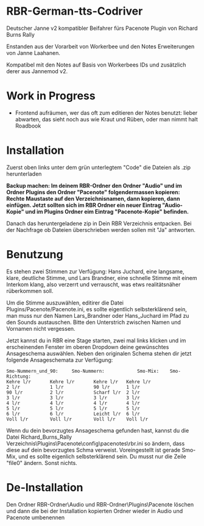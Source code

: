 # RBR-German-tts-Codriver
Deutscher Janne v2 kompatibler Beifahrer fürs Pacenote Plugin von Richard Burns Rally

Enstanden aus der Vorarbeit von Workerbee und den Notes Erweiterungen von Janne Laahanen.

Kompatibel mit den Notes auf Basis von Workerbees IDs und zusätzlich derer aus Jannemod v2.

# Work in Progress
- Frontend aufräumen, wer das oft zum editieren der Notes benutzt: lieber abwarten, das sieht noch aus wie Kraut und Rüben, oder man nimmt halt Roadbook

# Installation

Zuerst oben links unter dem grün unterlegtem "Code" die Dateien als .zip herunterladen

**Backup machen: Im deinem RBR-Ordner den Ordner "Audio" und im Ordner Plugins den Ordner "Pacenote" folgendermassen kopieren: Rechte Maustaste auf den Verzeichnisnamen, dann kopieren, dann einfügen. Jetzt sollten sich im RBR Ordner ein neuer Eintrag "Audio-Kopie" und im Plugins Ordner eim Eintrag "Pacenote-Kopie" befinden.**

Danach das heruntergeladene zip in Dein RBR Verzeichnis entpacken. Bei der Nachfrage ob Dateien überschrieben werden sollen mit "Ja" antworten.

# Benutzung

Es stehen zwei Stimmen zur Verfügung: Hans Juchard, eine langsame, klare, deutliche Stimme, und Lars Brandner, eine schnelle Stimme mit einem Interkom klang, also verzerrt und verrauscht, was etws realitätsnäher rüberkommen soll.

Um die Stimme auszuwählen, editirer die Datei Plugins/Pacenote/Pacenote.ini, es sollte eigentlich selbsterklärend sein, man muss nur den Namen Lars_Brandner oder Hans_Juchard im Pfad zu den Sounds austauschen. Bitte den Unterstrich zwischen Namen und Vornamen nicht vergessen.

Jetzt kannst du in RBR eine Stage starten, zwei mal links klicken und im erscheinenden Fenster im oberen Dropdown deine gewünschtes Ansageschema auswählen. Neben den originalen Schema stehen dir jetzt folgende Ansageschemata zur Verfügung:
```
Smo-Nummern_und_90:  	Smo-Nummern:            Smo-Mix:	Smo-Richtung:	
Kehre l/r		Kehre l/r		Kehre l/r	Kehre l/r
2 l/r			1 l/r			90 l/r		1 l/r
90 l/r			2 l/r			Scharf l/r	2 l/r
3 l/r			3 l/r			3 l/r		3 l/r
4 l/r			4 l/r			4 l/r		4 l/r
5 l/r			5 l/r			5 l/r		5 l/r
6 l/r			6 l/r			Leicht l/r	6 l/r
Voll l/r		Voll l/r		Voll l/r	Voll l/r
```
Wenn du dein bevorzugtes Ansageschema gefunden hast, kannst du die Datei Richard_Burns_Rally Verzeichnis\Plugins\Pacenote\config\pacenotes\rbr.ini so ändern, dass diese auf dein bevorzugtes Schma verweist. Voreingestellt ist gerade Smo-Mix, und es sollte eigenlich selbsterklärend sein. Du musst nur die Zeile "file0" ändern. Sonst nichts. 

# De-Installation
Den Ordner RBR-Ordner\Audio und RBR-Ordner\Plugins\Pacenote löschen und dann die bei der Installation kopierten Ordner wieder in Audio und Pacenote umbenennen
